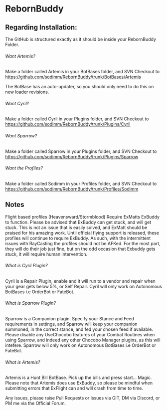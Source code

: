 # RebornBuddy

## Regarding Installation:

The GitHub is structured exactly as it should be inside your RebornBuddy Folder.

###### Want Artemis?
Make a folder called Artemis in your BotBases folder, and SVN Checkout to 
https://github.com/sodimm/RebornBuddy/trunk/BotBases/Artemis

The BotBase has an auto-updater, so you should only need to do this on new loader revisions.

###### Want Cyril?
Make a folder called Cyril in your Plugins folder, and SVN Checkout to
https://github.com/sodimm/RebornBuddy/trunk/Plugins/Cyril

###### Want Sparrow?
Make a folder called Sparrow in your Plugins folder, and SVN Checkout to
https://github.com/sodimm/RebornBuddy/trunk/Plugins/Sparrow

###### Want the Profiles?
Make a folder called Sodimm in your Profiles folder, and SVN Checkout to
https://github.com/sodimm/RebornBuddy/trunk/Profiles/Sodimm

## Notes

Flight based profiles (Heavensward/Stormblood) Require ExMatts ExBuddy to function. Please be advised that ExBuddy can get stuck, and will get stuck. This is not an issue that is easily solved, and ExMatt should be praised for his amazing work. Until official flying support is released, these profiles will continue to require ExBuddy. As such, with the intermittent issues with RayCasting the profiles should not be AFKed. For the most part, they will do their job just fine, but on the odd occasion that Exbuddy gets stuck, it will require human intervention.

###### What is Cyril Plugin?

Cyril is a Repair Plugin, enable and it will run to a vendor and repair when your gear gets below 5%, or Self Repair.
Cyril will only work on Autonomous BotBases i.e OrderBot or FateBot.

###### What is Sparrow Plugin?

Sparrow is a Companion plugin. Specify your Stance and Feed requirements in settings, and Sparrow will keep your companion summoned, in the correct stance, and fed your chosen feed if available.
Please disable any UseChocobo features of your Combat Routines when using Sparrow, and indeed any other Chocobo Manager plugins, as this  will intefere.
Sparrow will only work on Autonomous BotBases i.e OrderBot or FateBot.

###### What is Artemis?

Artemis is a Hunt Bill BotBase. Pick up the bills and press start... Magic.
Please note that Artemis does use ExBuddy, so please be mindful when submitting errors that ExFlight can and will crash from time to time.

Any issues, please raise Pull Requests or Issues via GIT, DM via Discord, or PM me via the Official Forum.
